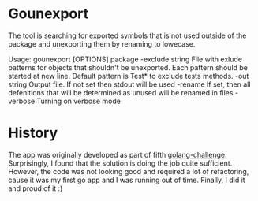# Gounexport #

The tool is searching for exported symbols that is not used outside of the package and unexporting them by renaming to lowecase.

Usage: gounexport [OPTIONS] package
  -exclude string
        File with exlude patterns for objects that shouldn't be unexported. Each pattern should be started at new line. Default pattern is Test* to exclude tests methods.
  -out string
        Output file. If not set then stdout will be used
  -rename
        If set, then all defenitions that will be determined as unused will be renamed in files
  -verbose
        Turning on verbose mode

# History #

The app was originally developed as part of fifth [golang-challenge](http://golang-challenge.com/go-challenge5).
Surprisingly, I found that the solution is doing the job quite sufficient. However, the code was not looking good and
required a lot of refactoring, cause it was my first go app and I was running out of time. Finally, I did it and proud of it :)
